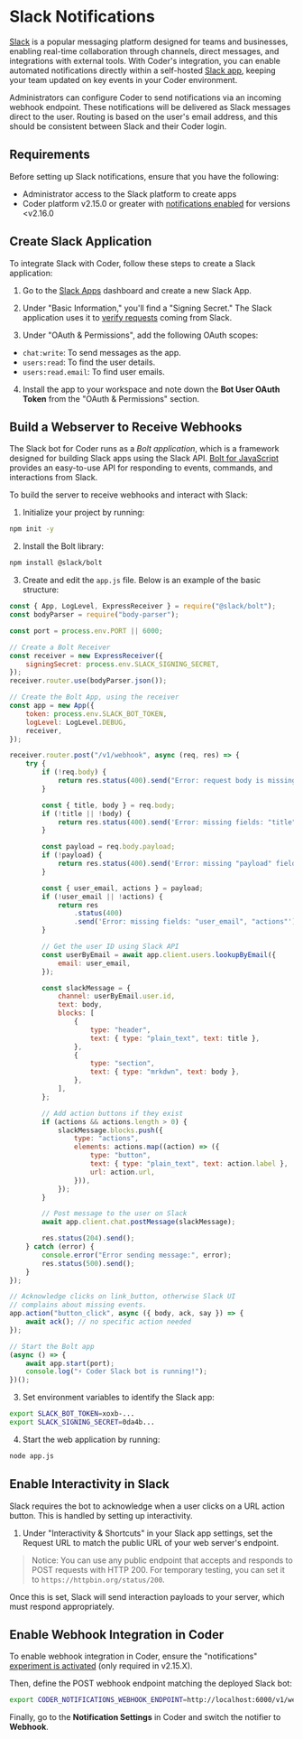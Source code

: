 # Slack Notifications

[Slack](https://slack.com/) is a popular messaging platform designed for teams
and businesses, enabling real-time collaboration through channels, direct
messages, and integrations with external tools. With Coder's integration, you
can enable automated notifications directly within a self-hosted
[Slack app](https://api.slack.com/apps), keeping your team updated on key events
in your Coder environment.

Administrators can configure Coder to send notifications via an incoming webhook
endpoint. These notifications will be delivered as Slack messages direct to the
user. Routing is based on the user's email address, and this should be
consistent between Slack and their Coder login.

## Requirements

Before setting up Slack notifications, ensure that you have the following:

- Administrator access to the Slack platform to create apps
- Coder platform v2.15.0 or greater with
  [notifications enabled](./README.md#enable-experiment) for versions <v2.16.0

## Create Slack Application

To integrate Slack with Coder, follow these steps to create a Slack application:

1. Go to the [Slack Apps](https://api.slack.com/apps) dashboard and create a new
   Slack App.

2. Under "Basic Information," you'll find a "Signing Secret." The Slack
   application uses it to
   [verify requests](https://api.slack.com/authentication/verifying-requests-from-slack)
   coming from Slack.

3. Under "OAuth & Permissions", add the following OAuth scopes:

- `chat:write`: To send messages as the app.
- `users:read`: To find the user details.
- `users:read.email`: To find user emails.

4. Install the app to your workspace and note down the **Bot User OAuth Token**
   from the "OAuth & Permissions" section.

## Build a Webserver to Receive Webhooks

The Slack bot for Coder runs as a _Bolt application_, which is a framework
designed for building Slack apps using the Slack API.
[Bolt for JavaScript](https://github.com/slackapi/bolt-js) provides an
easy-to-use API for responding to events, commands, and interactions from Slack.

To build the server to receive webhooks and interact with Slack:

1. Initialize your project by running:

```bash
npm init -y
```

2. Install the Bolt library:

```bash
npm install @slack/bolt
```

3. Create and edit the `app.js` file. Below is an example of the basic
   structure:

```js
const { App, LogLevel, ExpressReceiver } = require("@slack/bolt");
const bodyParser = require("body-parser");

const port = process.env.PORT || 6000;

// Create a Bolt Receiver
const receiver = new ExpressReceiver({
	signingSecret: process.env.SLACK_SIGNING_SECRET,
});
receiver.router.use(bodyParser.json());

// Create the Bolt App, using the receiver
const app = new App({
	token: process.env.SLACK_BOT_TOKEN,
	logLevel: LogLevel.DEBUG,
	receiver,
});

receiver.router.post("/v1/webhook", async (req, res) => {
	try {
		if (!req.body) {
			return res.status(400).send("Error: request body is missing");
		}

		const { title, body } = req.body;
		if (!title || !body) {
			return res.status(400).send('Error: missing fields: "title", or "body"');
		}

		const payload = req.body.payload;
		if (!payload) {
			return res.status(400).send('Error: missing "payload" field');
		}

		const { user_email, actions } = payload;
		if (!user_email || !actions) {
			return res
				.status(400)
				.send('Error: missing fields: "user_email", "actions"');
		}

		// Get the user ID using Slack API
		const userByEmail = await app.client.users.lookupByEmail({
			email: user_email,
		});

		const slackMessage = {
			channel: userByEmail.user.id,
			text: body,
			blocks: [
				{
					type: "header",
					text: { type: "plain_text", text: title },
				},
				{
					type: "section",
					text: { type: "mrkdwn", text: body },
				},
			],
		};

		// Add action buttons if they exist
		if (actions && actions.length > 0) {
			slackMessage.blocks.push({
				type: "actions",
				elements: actions.map((action) => ({
					type: "button",
					text: { type: "plain_text", text: action.label },
					url: action.url,
				})),
			});
		}

		// Post message to the user on Slack
		await app.client.chat.postMessage(slackMessage);

		res.status(204).send();
	} catch (error) {
		console.error("Error sending message:", error);
		res.status(500).send();
	}
});

// Acknowledge clicks on link_button, otherwise Slack UI
// complains about missing events.
app.action("button_click", async ({ body, ack, say }) => {
	await ack(); // no specific action needed
});

// Start the Bolt app
(async () => {
	await app.start(port);
	console.log("⚡️ Coder Slack bot is running!");
})();
```

3. Set environment variables to identify the Slack app:

```bash
export SLACK_BOT_TOKEN=xoxb-...
export SLACK_SIGNING_SECRET=0da4b...
```

4. Start the web application by running:

```bash
node app.js
```

## Enable Interactivity in Slack

Slack requires the bot to acknowledge when a user clicks on a URL action button.
This is handled by setting up interactivity.

1. Under "Interactivity & Shortcuts" in your Slack app settings, set the Request
   URL to match the public URL of your web server's endpoint.

> Notice: You can use any public endpoint that accepts and responds to POST
> requests with HTTP 200. For temporary testing, you can set it to
> `https://httpbin.org/status/200`.

Once this is set, Slack will send interaction payloads to your server, which
must respond appropriately.

## Enable Webhook Integration in Coder

To enable webhook integration in Coder, ensure the "notifications"
[experiment is activated](./README.md#enable-experiment) (only required in
v2.15.X).

Then, define the POST webhook endpoint matching the deployed Slack bot:

```bash
export CODER_NOTIFICATIONS_WEBHOOK_ENDPOINT=http://localhost:6000/v1/webhook`
```

Finally, go to the **Notification Settings** in Coder and switch the notifier to
**Webhook**.
